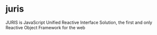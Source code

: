 # juris
JURIS is JavaScript Unified Reactive Interface Solution, the first and only Reactive Object Framework for the web

